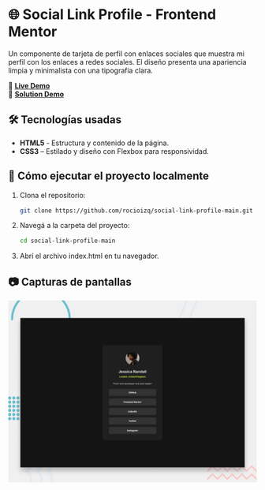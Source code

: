 # 🌐 Social Link Profile - Frontend Mentor  
  Un componente de tarjeta de perfil con enlaces sociales que muestra mi perfil con los enlaces a redes sociales. El diseño presenta una apariencia limpia y minimalista con una tipografía clara.

🔗 **[Live Demo](https://social-link-profile-main-jy66.vercel.app/)**  
🔗 **[Solution Demo](https://www.frontendmentor.io/solutions/social-link-profile-cX7wx-fbt1)**  

## 🛠️ Tecnologías usadas  
- **HTML5** - Estructura y contenido de la página.
- **CSS3** – Estilado y diseño con Flexbox para responsividad.

## 🚀 Cómo ejecutar el proyecto localmente
1. Clona el repositorio:  
    ```bash
    git clone https://github.com/rocioizq/social-link-profile-main.git
    ```  
2. Navegá a la carpeta del proyecto: 
    ```bash
    cd social-link-profile-main
    ```  
3. Abrí el archivo index.html en tu navegador.

## 📷 Capturas de pantallas 
![Social Link Profile Screenshot](./design/desktop-preview.jpg)  
